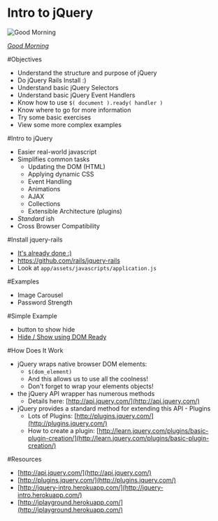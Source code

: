 Intro to jQuery
==================

![Good Morning](http://clients.stujophoto.com/photos/i-ZzkJXJf/0/L/i-ZzkJXJf-L.jpg)

[_Good Morning_](http://clients.stujophoto.com/)


#Objectives
* Understand the structure and purpose of jQuery
* Do jQuery Rails Install :)
* Understand basic jQuery Selectors
* Understand basic jQuery Event Handlers
* Know how to use ```$( document ).ready( handler )```
* Know where to go for more information
* Try some basic exercises
* View some more complex examples

#Intro to jQuery
* Easier real-world javascript
* Simplifies common tasks
	* Updating the DOM (HTML)
	* Applying dynamic CSS 
	* Event Handling
	* Animations
	* AJAX
	* Collections
	* Extensible Architecture (plugins)
* _Standard_ ish
* Cross Browser Compatibility

#Install jquery-rails
* [It's already done :)](https://github.com/rails/jquery-rails)
* https://github.com/rails/jquery-rails
* Look at `app/assets/javascripts/application.js`

#Examples

* Image Carousel
* Password Strength


#Simple Example

* button to show hide
* [Hide / Show using DOM Ready](http://jquery-intro.herokuapp.com/chapters/1/examples/15)

#How Does It Work
* jQuery wraps native browser DOM elements:
	* ```$(dom_element)```
	* And this allows us to use all the coolness!
	* Don't forget to wrap your elements objects! 
* the jQuery API wrapper has numerous methods
	* Details here: [http://api.jquery.com/](http://api.jquery.com/)
* jQuery provides a standard method for extending this API - Plugins
	* Lots of Plugins: [http://plugins.jquery.com/](http://plugins.jquery.com/)
	* How to create a plugin: [http://learn.jquery.com/plugins/basic-plugin-creation/](http://learn.jquery.com/plugins/basic-plugin-creation/)

#Resources
* [http://api.jquery.com/](http://api.jquery.com/)
* [http://plugins.jquery.com/](http://plugins.jquery.com/)
* [http://jquery-intro.herokuapp.com/](http://jquery-intro.herokuapp.com/)
* [http://jplayground.herokuapp.com/](http://jplayground.herokuapp.com/)

